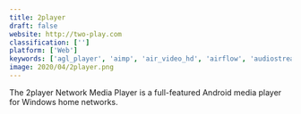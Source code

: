 ```yaml
---
title: 2player
draft: false 
website: http://two-play.com
classification: ['']
platform: ['Web']
keywords: ['agl_player', 'aimp', 'air_video_hd', 'airflow', 'audiostreamer', 'beamer', 'buzz_player', 'diceplayer', 'emit', 'haihaisoft_universal_player', 'mx_player', 'mixzing_media_player', 'musiczen', 'rockplayer', 'soube', 'soul_movie', 'subsonic', 'vplayer', 'videostream', 'vinyl_music_player', 'vitalplayer']
image: 2020/04/2player.png
---
```

The 2player Network Media Player is a full-featured Android media player for Windows home networks.
